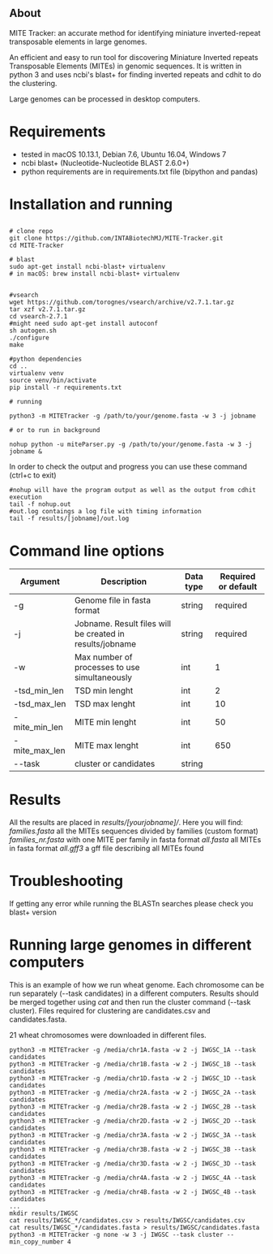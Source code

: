 
## About

MITE Tracker: an accurate method for identifying miniature inverted-repeat transposable elements in large genomes. 

An efficient and easy to run tool for discovering Miniature Inverted repeats Transposable Elements (MITEs) in genomic sequences. It is written in python 3 and uses ncbi's blast+ for finding inverted repeats and cdhit to do the clustering. 

Large genomes can be processed in desktop computers.

# Requirements
 - tested in macOS 10.13.1, Debian 7.6, Ubuntu 16.04, Windows 7
 - ncbi blast+ (Nucleotide-Nucleotide BLAST 2.6.0+)
 - python requirements are in requirements.txt file (bipython and pandas)

# Installation and running

## 
```
# clone repo
git clone https://github.com/INTABiotechMJ/MITE-Tracker.git
cd MITE-Tracker

# blast
sudo apt-get install ncbi-blast+ virtualenv
# in macOS: brew install ncbi-blast+ virtualenv


#vsearch
wget https://github.com/torognes/vsearch/archive/v2.7.1.tar.gz
tar xzf v2.7.1.tar.gz
cd vsearch-2.7.1
#might need sudo apt-get install autoconf
sh autogen.sh
./configure
make

#python dependencies
cd ..
virtualenv venv
source venv/bin/activate
pip install -r requirements.txt

# running

python3 -m MITETracker -g /path/to/your/genome.fasta -w 3 -j jobname

# or to run in background

nohup python -u miteParser.py -g /path/to/your/genome.fasta -w 3 -j jobname &

```

In order to check the output and progress you can use these command (ctrl+c to exit)
```
#nohup will have the program output as well as the output from cdhit execution
tail -f nohup.out
#out.log contaings a log file with timing information
tail -f results/[jobname]/out.log
```

# Command line options
| Argument  | Description | Data type  | Required or default |
| ------------- | ------------- | ------------- | ------------- |
| -g  | Genome file in fasta format  | string  | required  |
| -j  | Jobname. Result files will be created in results/jobname   | string  | required  |
| -w  | Max number of processes to use simultaneously  | int  | 1  |
| -tsd_min_len  | TSD min lenght  | int  | 2  |
| -tsd_max_len  | TSD max lenght  | int  | 10  |
| -mite_min_len  | MITE min lenght  | int  | 50  |
| -mite_max_len  | MITE max lenght  | int  | 650  |
| --task  | cluster or candidates  | string |   |


# Results
All the results are placed in _results/[yourjobname]/_. 
Here you will find:
    _families.fasta_ all the MITEs sequences divided by families (custom format)
    _families_nr.fasta_ with one MITE per family in fasta format
    _all.fasta_ all MITEs in fasta format
    _all.gff3_  a gff file describing all MITEs found 

# Troubleshooting
If getting any error while running the BLASTn searches please check you blast+ version

# Running large genomes in different computers
This is an example of how we run wheat genome. Each chromosome can be run separately (--task candidates) in a different computers. Results should be merged together using _cat_ and then run the cluster command (--task cluster). Files required for clustering are candidates.csv and candidates.fasta.

21 wheat chromosomes were downloaded in different files. 

```
python3 -m MITETracker -g /media/chr1A.fasta -w 2 -j IWGSC_1A --task candidates
python3 -m MITETracker -g /media/chr1B.fasta -w 2 -j IWGSC_1B --task candidates
python3 -m MITETracker -g /media/chr1D.fasta -w 2 -j IWGSC_1D --task candidates
python3 -m MITETracker -g /media/chr2A.fasta -w 2 -j IWGSC_2A --task candidates
python3 -m MITETracker -g /media/chr2B.fasta -w 2 -j IWGSC_2B --task candidates
python3 -m MITETracker -g /media/chr2D.fasta -w 2 -j IWGSC_2D --task candidates
python3 -m MITETracker -g /media/chr3A.fasta -w 2 -j IWGSC_3A --task candidates
python3 -m MITETracker -g /media/chr3B.fasta -w 2 -j IWGSC_3B --task candidates
python3 -m MITETracker -g /media/chr3D.fasta -w 2 -j IWGSC_3D --task candidates
python3 -m MITETracker -g /media/chr4A.fasta -w 2 -j IWGSC_4A --task candidates
python3 -m MITETracker -g /media/chr4B.fasta -w 2 -j IWGSC_4B --task candidates
...
mkdir results/IWGSC
cat results/IWGSC_*/candidates.csv > results/IWGSC/candidates.csv
cat results/IWGSC_*/candidates.fasta > results/IWGSC/candidates.fasta
python3 -m MITETracker -g none -w 3 -j IWGSC --task cluster --min_copy_number 4
```
